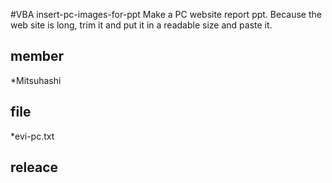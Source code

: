 #VBA insert-pc-images-for-ppt
 Make a PC website report ppt. Because the web site is long, trim it and put it in a readable size and paste it.

## member
*Mitsuhashi

## file
*evi-pc.txt

## releace
